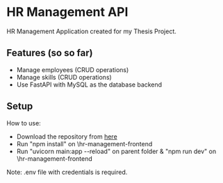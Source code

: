 # HR Management API

HR Management Application created for my Thesis Project.

## Features (so so far)
- Manage employees (CRUD operations)
- Manage skills (CRUD operations)
- Use FastAPI with MySQL as the database backend

## Setup

How to use:
 - Download the repository from [here](https://github.com/symeona17/HR_Management)
 - Run "npm install" on \hr-management-frontend
 - Run "uvicorn main:app --reload" on parent folder & "npm run dev" on \hr-management-frontend

 Note: .env file with credentials is required.